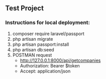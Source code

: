 ## Test Project 

### Instructions for local deployment:
1. composer require laravel/passport
2. php artisan migrate
3. php artisan passport:install
4. php artisan db:seed
5. POSTMAN request
	- http://127.0.0.1:8000/api/getcompanies
	- Authorization: Bearer $token
	- Accept: application/json
